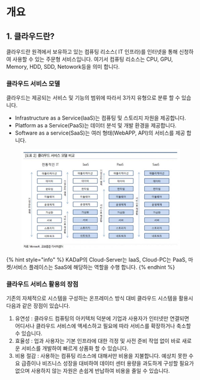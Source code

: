 # 개요

## 1. 클라우드란?

클라우드란 원격에서 보유하고 있는 컴퓨팅 리소스( IT 인프라)를 인터넷을 통해 신청하여 사용할 수 있는 주문형 서비스입니다. 여기서 컴퓨팅 리소스는 CPU, GPU, Memory, HDD, SDD, Netowork등을 의미 합니다.&#x20;

### 클라우드 서비스 모델&#x20;

클라우드는 제공되는 서비스 및 기능의 범위에 따라서 3가지 유형으로 분류 할 수 있습니다.&#x20;

* Infrastructure as a Service(IaaS)는 컴퓨팅 및 스토리지 자원을 제공합니다.
* Platform as a Service(PaaS)는 데이터 분석 및 개발 환경을 제공합니다.
* Software as a service(SaaS)는 여러 형태(WebAPP, API)의 서비스를 제공 합니다.&#x20;

<figure><img src="../../.gitbook/assets/image.png" alt=""><figcaption></figcaption></figure>

{% hint style="info" %}
KADaP의  Cloud-Server는 IaaS, Cloud-PC는 PaaS, 마켓/서비스 플레이스는 SaaS에 해당하는 역할을 수행 합니다.
{% endhint %}



### 클라우드 서비스 활용의 장점

기존의 자체적으로 시스템을 구성하는 온프레미스 방식 대비 클라우드 시스템을 활용시 다음과 같은 장점이 있습니다.&#x20;

1. 유연성 : 클라우드 컴퓨팅의 아키텍처 덕분에 기업과 사용자가 인터넷만 연결되면 어디서나 클라우드 서비스에 액세스하고 필요에 따라 서비스를 확장하거나 축소할 수 있습니다.
2. 효율성 :  업과 사용자는 기본 인프라에 대한 걱정 및 사전 준비 작업 없이 바로 새로운 서비스를 개발하여 빠르게 상품화 할 수 있습니다.
3. 비용 절감 : 사용하는 컴퓨팅 리소스에 대해서만 비용을 지불합니다. 예상치 못한 수요 급증이나 비즈니스 성장을 대비하여 데이터 센터 용량을 과도하게 구성할 필요가 없으며 사용하지 않는 자원은 손쉽게 반납하여 비용을 줄일 수 있습니다.




